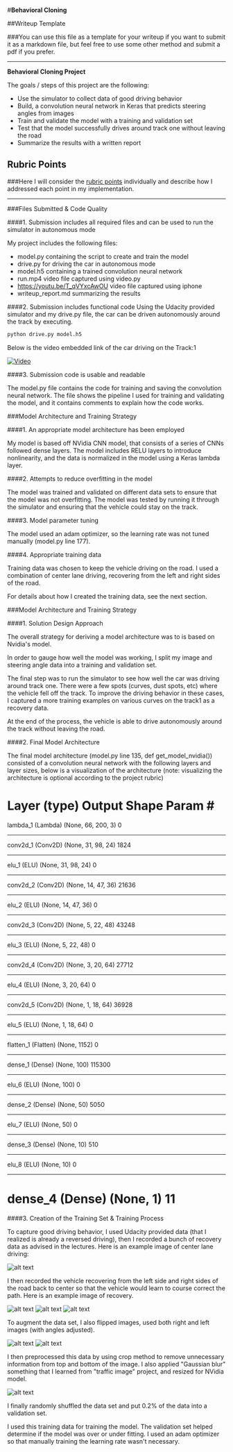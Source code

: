 #**Behavioral Cloning** 

##Writeup Template

###You can use this file as a template for your writeup if you want to submit it as a markdown file, but feel free to use some other method and submit a pdf if you prefer.

---

**Behavioral Cloning Project**

The goals / steps of this project are the following:
* Use the simulator to collect data of good driving behavior
* Build, a convolution neural network in Keras that predicts steering angles from images
* Train and validate the model with a training and validation set
* Test that the model successfully drives around track one without leaving the road
* Summarize the results with a written report

[//]: # (Image References)

[image1]: ./examples/center.jpg "Center driving"
[image21]: ./examples/recovery_center.jpg "Recovery Center Image"
[image22]: ./examples/recovery_left.jpg "Recovery Left Image"
[image23]: ./examples/recovery_right.jpg "Recovery Right Image"
[image3]: ./examples/normal.png "Normal Image"
[image4]: ./examples/flipped.png "Flipped Image"
[image5]: ./examples/processed.png "Cropped-Gaussia-Resized Image"

## Rubric Points
###Here I will consider the [rubric points](https://review.udacity.com/#!/rubrics/432/view) individually and describe how I addressed each point in my implementation.  

---
###Files Submitted & Code Quality

####1. Submission includes all required files and can be used to run the simulator in autonomous mode

My project includes the following files:
* model.py containing the script to create and train the model
* drive.py for driving the car in autonomous mode
* model.h5 containing a trained convolution neural network
* run.mp4 video file captured using video.py
* https://youtu.be/T_qVYxcAwOU video file captured using iphone 
* writeup_report.md summarizing the results

####2. Submission includes functional code
Using the Udacity provided simulator and my drive.py file, the car can be driven autonomously around the track by executing.
```sh
python drive.py model.h5
```
Below is the video embedded link of the car driving on the Track:1

[![Video](https://img.youtube.com/vi/T_qVYxcAwOU/0.jpg)](https://youtu.be/T_qVYxcAwOU)


####3. Submission code is usable and readable

The model.py file contains the code for training and saving the convolution neural network. The file shows the pipeline I used for training and validating the model, and it contains comments to explain how the code works.

###Model Architecture and Training Strategy

####1. An appropriate model architecture has been employed

My model is based off NVidia CNN model, that consists of a series of CNNs followed dense layers. The model includes RELU layers to introduce nonlinearity, and the data is normalized in the model using a Keras lambda layer. 

####2. Attempts to reduce overfitting in the model

The model was trained and validated on different data sets to ensure that the model was not overfitting. The model was tested by running it through the simulator and ensuring that the vehicle could stay on the track.

####3. Model parameter tuning

The model used an adam optimizer, so the learning rate was not tuned manually
(model.py line 177).

####4. Appropriate training data

Training data was chosen to keep the vehicle driving on the road. I used a
combination of center lane driving, recovering from the left and right sides of
the road.

For details about how I created the training data, see the next section. 

###Model Architecture and Training Strategy

####1. Solution Design Approach

The overall strategy for deriving a model architecture was to is based on Nvidia's model.

In order to gauge how well the model was working, I split my image and steering angle data into a training and validation set. 

The final step was to run the simulator to see how well the car was driving
around track one. There were a few spots (curves, dust spots, etc) where the vehicle fell off the track.
To improve the driving behavior in these cases, I captured a more training examples on various curves on the track1 as a recovery data. 

At the end of the process, the vehicle is able to drive autonomously around the track without leaving the road. 

####2. Final Model Architecture

The final model architecture (model.py line 135, def get_model_nvidia()) consisted of a convolution neural network with the following layers and layer sizes, below is a visualization of the architecture (note: visualizing the architecture is optional according to the project rubric)

Layer (type)                 Output Shape              Param #   
=================================================================
lambda_1 (Lambda)            (None, 66, 200, 3)        0         
_________________________________________________________________
conv2d_1 (Conv2D)            (None, 31, 98, 24)        1824      
_________________________________________________________________
elu_1 (ELU)                  (None, 31, 98, 24)        0         
_________________________________________________________________
conv2d_2 (Conv2D)            (None, 14, 47, 36)        21636     
_________________________________________________________________
elu_2 (ELU)                  (None, 14, 47, 36)        0         
_________________________________________________________________
conv2d_3 (Conv2D)            (None, 5, 22, 48)         43248     
_________________________________________________________________
elu_3 (ELU)                  (None, 5, 22, 48)         0         
_________________________________________________________________
conv2d_4 (Conv2D)            (None, 3, 20, 64)         27712     
_________________________________________________________________
elu_4 (ELU)                  (None, 3, 20, 64)         0         
_________________________________________________________________
conv2d_5 (Conv2D)            (None, 1, 18, 64)         36928     
_________________________________________________________________
elu_5 (ELU)                  (None, 1, 18, 64)         0         
_________________________________________________________________
flatten_1 (Flatten)          (None, 1152)              0         
_________________________________________________________________
dense_1 (Dense)              (None, 100)               115300    
_________________________________________________________________
elu_6 (ELU)                  (None, 100)               0         
_________________________________________________________________
dense_2 (Dense)              (None, 50)                5050      
_________________________________________________________________
elu_7 (ELU)                  (None, 50)                0         
_________________________________________________________________
dense_3 (Dense)              (None, 10)                510       
_________________________________________________________________
elu_8 (ELU)                  (None, 10)                0         
_________________________________________________________________
dense_4 (Dense)              (None, 1)                 11        
=================================================================



####3. Creation of the Training Set & Training Process

To capture good driving behavior, I used Udacity provided data (that I realized is already a reversed driving), then I recorded a bunch of recovery data as advised in the lectures.
Here is an example image of center lane driving:

![alt text][image1]

I then recorded the vehicle recovering from the left side and right sides of the road back to center so that the vehicle would learn to course correct the path. Here is an example image of recovery.

![alt text][image21]
![alt text][image22]
![alt text][image23]

To augment the data set, I also flipped images, used both right and left images (with angles adjusted). 

![alt text][image3]
![alt text][image4]

I then preprocessed this data  by using crop method to remove unnecessary information from top and bottom of the image. I also applied "Gaussian blur" something that I learned from "traffic image" project, and resized for NVidia model.

![alt text][image5]

I finally randomly shuffled the data set and put 0.2% of the data into a validation set. 

I used this training data for training the model. The validation set helped determine if the model was over or under fitting. I used an adam optimizer so that manually training the learning rate wasn't necessary.
